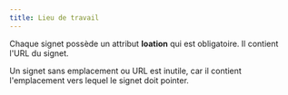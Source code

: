 ```yaml
---
title: Lieu de travail
---
```


Chaque signet possède un attribut **loation** qui est obligatoire. Il contient l'URL du signet.

Un signet sans emplacement ou URL est inutile, car il contient l'emplacement vers lequel le signet doit pointer.

